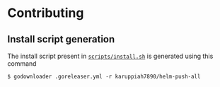 # Contributing

## Install script generation

The install script present in [`scripts/install.sh`](scripts/install.sh) is generated using this command

```
$ godownloader .goreleaser.yml -r karuppiah7890/helm-push-all
```